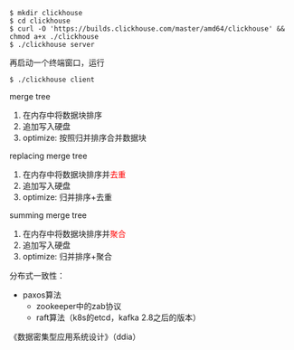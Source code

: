 ```
$ mkdir clickhouse
$ cd clickhouse
$ curl -O 'https://builds.clickhouse.com/master/amd64/clickhouse' && chmod a+x ./clickhouse
$ ./clickhouse server
```

再启动一个终端窗口，运行
```
$ ./clickhouse client
```

merge tree

1. 在内存中将数据块排序
2. 追加写入硬盘
3. optimize: 按照归并排序合并数据块

replacing merge tree

1. 在内存中将数据块排序并<span style="color:red">去重</span>
2. 追加写入硬盘
3. optimize: 归并排序+去重

summing merge tree

1. 在内存中将数据块排序并<span style="color:red">聚合</span>
2. 追加写入硬盘
3. optimize: 归并排序+聚合

分布式一致性：

- paxos算法
  - zookeeper中的zab协议
  - raft算法（k8s的etcd，kafka 2.8之后的版本）

《数据密集型应用系统设计》（ddia）
